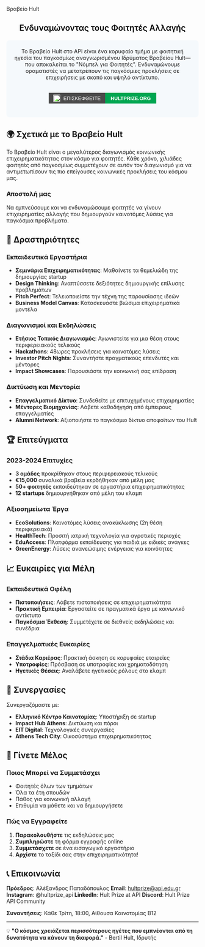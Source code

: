 Βραβείο Hult

## <span style="color: black; font-weight: 600;text-align: center; display:block;">Ενδυναμώνοντας τους Φοιτητές Αλλαγής</span>

<div style="background: #f5f9fc; padding: 20px; border-radius: 8px; margin: 20px 0; text-align: center; display:flex; flex-direction:column; align-items:center;">
Το Βραβείο Hult στο API είναι ένα κορυφαίο τμήμα με φοιτητική ηγεσία του παγκοσμίως αναγνωρισμένου Ιδρύματος Βραβείου Hult—που αποκαλείται το "Νόμπελ για Φοιτητές". Ενδυναμώνουμε οραματιστές να μετατρέπουν τις παγκόσμιες προκλήσεις σε επιχειρήσεις με σκοπό και υψηλό αντίκτυπο.

<a href="https://www.hultprize.org/" style="text-decoration: none; font-family: sans-serif; margin:2rem 0 1rem 0;">
  <span style="display: inline-flex; height: 28px; overflow: hidden; font-size: 13px; font-weight: bold; text-transform: uppercase;">
    <span style="background-color: #4b4b4b; color: white; display: flex; align-items: center; padding: 0 12px; font-weight:500;">
    <img src='/logos/hult.png' alt="Λογότυπο Βραβείου Hult" style="height: 18px; margin-right: 8px; filter: brightness(150%);"/>
      Επισκεφθείτε
    </span>
    <span style="background-color:#00A651; color: white; display: flex; align-items: center; padding: 0 14px; font-weight:700;">
      HULTPRIZE.ORG
    </span>
  </span>
</a>

</div>

## 🌍 Σχετικά με το Βραβείο Hult

Το Βραβείο Hult είναι ο μεγαλύτερος διαγωνισμός κοινωνικής επιχειρηματικότητας στον κόσμο για φοιτητές. Κάθε χρόνο, χιλιάδες φοιτητές από παγκοσμίως συμμετέχουν σε αυτόν τον διαγωνισμό για να αντιμετωπίσουν τις πιο επείγουσες κοινωνικές προκλήσεις του κόσμου μας.

### Αποστολή μας
Να εμπνεύσουμε και να ενδυναμώσουμε φοιτητές να γίνουν επιχειρηματίες αλλαγής που δημιουργούν καινοτόμες λύσεις για παγκόσμια προβλήματα.

## 🎯 Δραστηριότητες

### Εκπαιδευτικά Εργαστήρια
- **Σεμινάρια Επιχειρηματικότητας**: Μαθαίνετε τα θεμελιώδη της δημιουργίας startup
- **Design Thinking**: Αναπτύσσετε δεξιότητες δημιουργικής επίλυσης προβλημάτων
- **Pitch Perfect**: Τελειοποιείστε την τέχνη της παρουσίασης ιδεών
- **Business Model Canvas**: Κατασκευάστε βιώσιμα επιχειρηματικά μοντέλα

### Διαγωνισμοί και Εκδηλώσεις
- **Ετήσιος Τοπικός Διαγωνισμός**: Αγωνιστείτε για μια θέση στους περιφερειακούς τελικούς
- **Hackathons**: 48ωρες προκλήσεις για καινοτόμες λύσεις
- **Investor Pitch Nights**: Συναντήστε πραγματικούς επενδυτές και μέντορες
- **Impact Showcases**: Παρουσιάστε την κοινωνική σας επίδραση

### Δικτύωση και Μεντορία
- **Επαγγελματικό Δίκτυο**: Συνδεθείτε με επιτυχημένους επιχειρηματίες
- **Μέντορες Βιομηχανίας**: Λάβετε καθοδήγηση από έμπειρους επαγγελματίες
- **Alumni Network**: Αξιοποιήστε το παγκόσμιο δίκτυο αποφοίτων του Hult

## 🏆 Επιτεύγματα

### 2023-2024 Επιτυχίες
- **3 ομάδες** προκρίθηκαν στους περιφερειακούς τελικούς
- **€15,000** συνολικά βραβεία κερδήθηκαν από μέλη μας
- **50+ φοιτητές** εκπαιδεύτηκαν σε εργαστήρια επιχειρηματικότητας
- **12 startups** δημιουργήθηκαν από μέλη του κλαμπ

### Αξιοσημείωτα Έργα
- **EcoSolutions**: Καινοτόμες λύσεις ανακύκλωσης (2η θέση περιφερειακά)
- **HealthTech**: Προσιτή ιατρική τεχνολογία για αγροτικές περιοχές
- **EduAccess**: Πλατφόρμα εκπαίδευσης για παιδιά με ειδικές ανάγκες
- **GreenEnergy**: Λύσεις ανανεώσιμης ενέργειας για κοινότητες

## 📈 Ευκαιρίες για Μέλη

### Εκπαιδευτικά Οφέλη
- **Πιστοποιήσεις**: Λάβετε πιστοποιήσεις σε επιχειρηματικότητα
- **Πρακτική Εμπειρία**: Εργαστείτε σε πραγματικά έργα με κοινωνικό αντίκτυπο
- **Παγκόσμια Έκθεση**: Συμμετέχετε σε διεθνείς εκδηλώσεις και συνέδρια

### Επαγγελματικές Ευκαιρίες
- **Στάδια Καριέρας**: Πρακτική άσκηση σε κορυφαίες εταιρείες
- **Υποτροφίες**: Πρόσβαση σε υποτροφίες και χρηματοδότηση
- **Ηγετικές Θέσεις**: Αναλάβετε ηγετικούς ρόλους στο κλαμπ

## 🤝 Συνεργασίες

Συνεργαζόμαστε με:
- **Ελληνικό Κέντρο Καινοτομίας**: Υποστήριξη σε startup
- **Impact Hub Athens**: Δικτύωση και πόροι
- **EIT Digital**: Τεχνολογικές συνεργασίες
- **Athens Tech City**: Οικοσύστημα επιχειρηματικότητας

## 🌟 Γίνετε Μέλος

### Ποιος Μπορεί να Συμμετάσχει
- Φοιτητές όλων των τμημάτων
- Όλα τα έτη σπουδών
- Πάθος για κοινωνική αλλαγή
- Επιθυμία να μάθετε και να δημιουργήσετε

### Πώς να Εγγραφείτε
1. **Παρακολουθήστε** τις εκδηλώσεις μας
2. **Συμπληρώστε** τη φόρμα εγγραφής online
3. **Συμμετάσχετε** σε ένα εισαγωγικό εργαστήριο
4. **Αρχίστε** το ταξίδι σας στην επιχειρηματικότητα!

## 📞 Επικοινωνία

**Πρόεδρος**: Αλέξανδρος Παπαδόπουλος
**Email**: hultprize@api.edu.gr
**Instagram**: @hultprize_api
**LinkedIn**: Hult Prize at API
**Discord**: Hult Prize API Community

**Συναντήσεις**: Κάθε Τρίτη, 18:00, Αίθουσα Καινοτομίας Β12

---

💡 **"Ο κόσμος χρειάζεται περισσότερους ηγέτες που εμπνέονται από τη δυνατότητα να κάνουν τη διαφορά."** - Bertil Hult, Ιδρυτής
